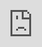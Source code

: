 ```yaml
---
layout: post
title: "청하가 첫 스튜디오 앨범 콘셉트 클립과 사진에서 매력적이고 감각적인 매력을 뽐내고 있다."
author: "undefined"
thumbnail: "https://www.allkpop.com/upload/2021/01/content/271139/thumb/1611765543_GhostWriter.jpg"
tags: 
---
```




<div class="video_wrapper" style="padding-top: 56.25%;">
    <iframe id="player" class="main_video" src="https://www.youtube.com/embed/VmQFNztufjY" width="100%" height="100%" frameborder="0" allowfullscreen="" style="display: block !important; position: absolute; top: 0px; left: 0px; width: 100%; height: 100%;"></iframe>
</div>


솔로이스트 정하가 며칠 전 공개한 티저 타임테이블 그대로 세 번째 콘셉트 클립을 공개했다.

발매 전 트랙 `X`를 발표한 그녀는 일련의 사진 티저와 컨셉 클립, 오디오 조각과 MV 티저들을 공개할 계획을 밝혔다.

1월 27일, 그녀는 매력적이고 감각적인 아름다움을 뽐내며 자신의 매력을 마음껏 발산하는 또 다른 컨셉트 클립을 업로드했다.

김청하의 `케렌시아`는 2월 15일 KST에서 떨어질 예정이다. 최신 업데이트와 더 많은 티저가 출시될 수 있도록!

![image](https://www.allkpop.com/upload/2021/01/content/271137/1611765461-image.png)

![image](https://www.allkpop.com/upload/2021/01/content/271137/1611765470-image.png)

![image](https://www.allkpop.com/upload/2021/01/content/271137/1611765478-image.png)